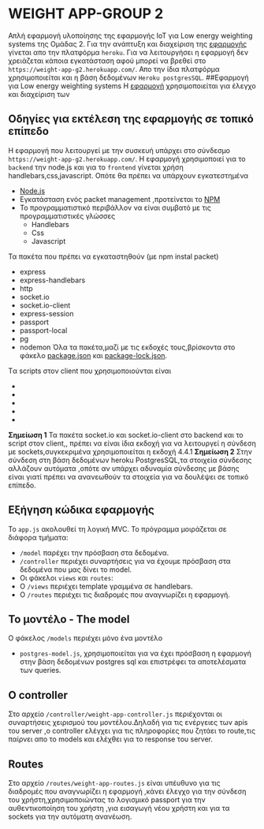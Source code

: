 
# WEIGHT APP-GROUP 2

Απλή εφαρμογή υλοποίησης της εφαρμογής ΙoT για Low energy weighting systems
της Ομάδας 2.
Για την ανάπτυξη και διαχείριση της [εφαρμογής](https://weight-app-g2.herokuapp.com/) γίνεται απο την πλατφόρμα `heroku`.
Για να λειτουργήσει η εφαρμογή δεν χρειάζεται κάποια εγκατάσταση αφού μπορεί να βρεθεί στο `https://weight-app-g2.herokuapp.com/`.
Απο την ίδια πλατφόρμα χρησιμοποιείται και η βάση δεδομένων `Heroku postgresSQL`.
##Εφαρμογή για Low energy weighting systems
Η [εφαρμογή](https://weight-app-g2.herokuapp.com/) χρησιμοποιείται για έλεγχο και διαχείριση των 

## Οδηγίες για εκτέλεση της εφαρμογής σε τοπικό επίπεδο
Η εφαρμογή που λειτουργεί με την συσκευή υπάρχει στο σύνδεσμο `https://weight-app-g2.herokuapp.com/`.
Η εφαρμογή χρησιμοποιεί για το `backend` την node.js και για το `frontend` γίνεται χρήση handlebars,css,javascript.
Οπότε θα πρέπει να υπάρχουν εγκατεστημένα
* [Node.js](https://nodejs.org/en/download/)
* Εγκατάσταση ενός packet management ,προτείνεται το [NPM](https://www.npmjs.com/)
* Το προγραμματιστικό περιβάλλον να είναι συμβατό με τις προγραμματιστικές γλώσσες
  - Handlebars
  - Css
  - Javascript

Τα πακέτα που πρέπει να εγκαταστηθούν (με npm instal packet)
* express
* express-handlebars
* http
* socket.io
* socket.io-client
* express-session
* passport
* passport-local
* pg
* nodemon
Όλα τα πακέτα,μαζί με τις εκδοχές τους,βρίσκοντα στο φάκελο [package.json](/package.json) και [package-lock.json](/package-lock.json).

Tα scripts στον client που χρησιμοποιούνται είναι 
* <script src="https://code.highcharts.com/highcharts.js "></script>
* <script src="https://code.highcharts.com/modules/data.js "></script>
* <script src="https://code.highcharts.com/modules/exporting.js "></script>
* <script src="https://cdn.socket.io/4.4.1/socket.io.min.js "></script>
* <script src="/leaflet.js"></script>
**Σημείωση 1** Τα πακέτα socket.io και socket.io-client στο backend και το script στον client,<script src="https://cdn.socket.io/4.4.1/socket.io.min.js"></script>, πρέπει να είναι ίδια εκδοχή για να λειτουργεί η σύνδεση με sockets,συγκεκριμένα χρησιμοποιείται η εκδοχή 4.4.1
**Σημείωση 2** Στην σύνδεση στη βάση δεδομένων heroku PostgresSQL,τα στοιχεία σύνδεσης αλλάζουν αυτόματα ,οπότε αν υπάρχει αδυναμία σύνδεσης με βάσης είναι γιατί πρέπει να ανανεωθούν τα στοιχεία για να δουλέψει σε τοπικό επίπεδο.


  



## Εξήγηση κώδικα εφαρμογής

Το `app.js` ακολουθεί τη λογική MVC. Το πρόγραμμα μοιράζεται σε διάφορα τμήματα: 
 - `/model` παρέχει την πρόσβαση στα δεδομένα.
 - `/controller` περιέχει συναρτήσεις για να έχουμε πρόσβαση στα δεδομένα που μας δίνει το model.
 - Οι φάκελοι `views` και `routes`:
  - Ο `/views` περιέχει template γραμμένα σε handlebars.
  - Ο `/routes` περιέχει τις διαδρομές που αναγνωρίζει η εφαρμογή.

## Το μοντέλο - The model
Ο φάκελος `/models` περιέχει μόνο ένα μοντέλο 
- `postgres-model.js`, χρησιμοποιείται για να έχει πρόσβαση η εφαρμογή στην βάση δεδομένων postgres sql και επιστρέφει τα αποτελέσματα των queries.



## Ο controller
Στο αρχείο `/controller/weight-app-controller.js` περιέχονται οι συναρτήσεις χειρισμού του μοντέλου.Δηλαδή για τις ενέργειες των apis του server ,ο controller ελέγχει για τις πληροφορίες που ζητάει το route,τις παίρνει απο το models και ελέχθει για το response του server.

## Routes
Στο αρχείο `/routes/weight-app-routes.js` είναι υπέυθυνο για τις διαδρομές που αναγνωρίζει η εφαρμογή ,κάνει έλεγχο για την σύνδεση του χρήστη,χρησιμοποιώντας το λογισμικό passport για την αυθεντικοποίηση του χρήστη ,για εισαγωγή νέου χρήστη και για τα sockets για την αυτόματη ανανέωση. 
